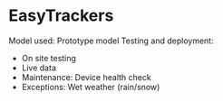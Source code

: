 # EasyTrackers
Model used: Prototype model
Testing and deployment:
  - On site testing
  - Live data
  - Maintenance:
       Device health check
  - Exceptions: 
       Wet weather (rain/snow)




